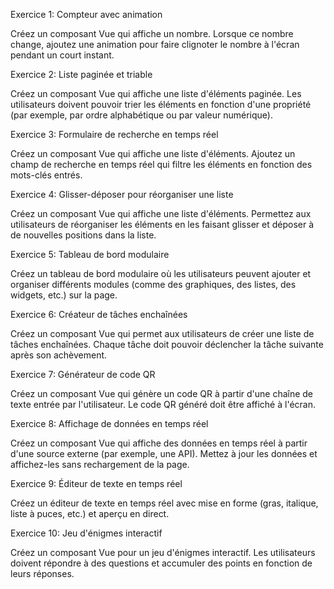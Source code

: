 Exercice 1: Compteur avec animation

Créez un composant Vue qui affiche un nombre. Lorsque ce nombre change, ajoutez une animation pour faire clignoter le nombre à l'écran pendant un court instant.

Exercice 2: Liste paginée et triable

Créez un composant Vue qui affiche une liste d'éléments paginée. Les utilisateurs doivent pouvoir trier les éléments en fonction d'une propriété (par exemple, par ordre alphabétique ou par valeur numérique).

Exercice 3: Formulaire de recherche en temps réel

Créez un composant Vue qui affiche une liste d'éléments. Ajoutez un champ de recherche en temps réel qui filtre les éléments en fonction des mots-clés entrés.

Exercice 4: Glisser-déposer pour réorganiser une liste

Créez un composant Vue qui affiche une liste d'éléments. Permettez aux utilisateurs de réorganiser les éléments en les faisant glisser et déposer à de nouvelles positions dans la liste.

Exercice 5: Tableau de bord modulaire

Créez un tableau de bord modulaire où les utilisateurs peuvent ajouter et organiser différents modules (comme des graphiques, des listes, des widgets, etc.) sur la page.

Exercice 6: Créateur de tâches enchaînées

Créez un composant Vue qui permet aux utilisateurs de créer une liste de tâches enchaînées. Chaque tâche doit pouvoir déclencher la tâche suivante après son achèvement.

Exercice 7: Générateur de code QR

Créez un composant Vue qui génère un code QR à partir d'une chaîne de texte entrée par l'utilisateur. Le code QR généré doit être affiché à l'écran.

Exercice 8: Affichage de données en temps réel

Créez un composant Vue qui affiche des données en temps réel à partir d'une source externe (par exemple, une API). Mettez à jour les données et affichez-les sans rechargement de la page.

Exercice 9: Éditeur de texte en temps réel

Créez un éditeur de texte en temps réel avec mise en forme (gras, italique, liste à puces, etc.) et aperçu en direct.

Exercice 10: Jeu d'énigmes interactif

Créez un composant Vue pour un jeu d'énigmes interactif. Les utilisateurs doivent répondre à des questions et accumuler des points en fonction de leurs réponses.
